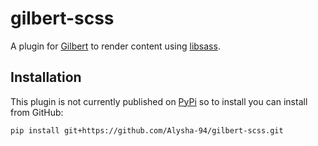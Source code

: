 # gilbert-scss
A plugin for [Gilbert](https://github.com/funkybob/gilbert) to render content using [libsass](https://sass.github.io/libsass-python/).

## Installation

This plugin is not currently published on [PyPi](https://pypi.org/) so to install you can install from GitHub:

```
pip install git+https://github.com/Alysha-94/gilbert-scss.git
```